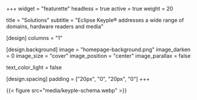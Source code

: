 +++
widget = "featurette" 
headless = true
active = true
weight = 20

title = "Solutions"
subtitle = "Eclipse Keyple® addresses a wide range of domains, hardware readers and media"

[design]
  columns = "1"

[design.background]
  image = "homepage-background.png" 
  image_darken = 0 
  image_size = "cover" 
  image_position = "center" 
  image_parallax = false 

  text_color_light = false

[design.spacing]
  padding = ["20px", "0", "20px", "0"]
+++

{{< figure src="media/keyple-schema.webp" >}}